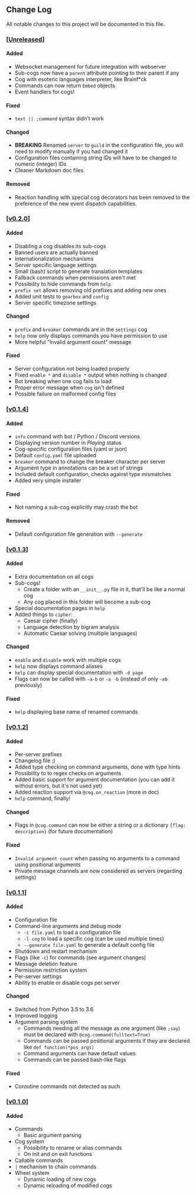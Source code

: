 ## Change Log

All notable changes to this project will be documented in this file.

### [[Unreleased](https://github.com/Zeroji/semicolon/releases/latest)]

#### Added

+ Websocket management for future integration with webserver
+ Sub-cogs now have a `parent` attribute pointing to their parent if any
+ Cog with esoteric languages interpreter, like Brainf\*ck
+ Commands can now return `Embed` objects
+ Event handlers for cogs!

#### Fixed

* `text || ;command` syntax didn't work

#### Changed

* **BREAKING** Renamed `server` to `guild` in the configuration file,
  you will need to modify manually if you had changed it
* Configuration files containing string IDs will have to be changed
  to numeric (integer) IDs
* Cleaner Markdown doc files

#### Removed

- Reaction handling with special cog decorators has been removed to the
  preference of the new event dispatch capabilities.

### [[v0.2.0](https://github.com/Zeroji/semicolon/releases/tag/v0.2.0)]

#### Added

+ Disabling a cog disables its sub-cogs
+ Banned users are actually banned
+ Internationalization mechanisms
+ Server specific language settings
+ Small (bash) script to generate translation templates
+ Fallback commands when permissions aren't met
+ Possibility to hide commands from `help`
+ `prefix set` allows removing old prefixes and adding new ones
+ Added unit tests to `gearbox` and `config`
+ Server specific timezone settings

#### Changed

* `prefix` and `breaker` commands are in the `settings` cog
* `help` now only displays commands you have permission to use
* More helpful "Invalid argument count" message

#### Fixed

* Server configuration not being loaded properly
* Fixed `enable *` and `disable *` output when nothing is changed
* Bot breaking when one cog fails to load
* Proper error message when `cog` isn't defined
* Possible failure on malformed config files

### [[v0.1.4](https://github.com/Zeroji/semicolon/releases/tag/v0.1.4)]

#### Added

+ `info` command with bot / Python / Discord versions
+ Displaying version number in *Playing* status
+ Cog-specific configuration files (yaml or json)
+ Default `config.yaml` file uploaded
+ `breaker` command to change the breaker character per server
+ Argument type in annotations can be a set of strings
+ Included default configuration, checks against type mismatches
+ Added very simple installer

#### Fixed

* Not naming a sub-cog explicitly may crash the bot

#### Removed

- Default configuration file generation with `--generate`

### [[v0.1.3](https://github.com/Zeroji/semicolon/releases/tag/v0.1.3)]

#### Added

+ Extra documentation on all cogs
+ Sub-cogs!
  + Create a folder with an `__init__.py` file in it, that'll be like a normal cog
  + Any cog placed in this folder will become a sub-cog
+ Special documentation pages in `help`
+ Added things to `cipher`:
  + Caesar cipher (finally)
  + Language detection by bigram analysis
  + Automatic Caesar solving (multiple languages)

#### Changed

* `enable` and `disable` work with multiple cogs
* `help` now displays command aliases
* `help` can display special documentation with `-d page`
* Flags can now be called with `-a-b` or `-a -b` (instead of only `-ab` previously)

#### Fixed

* `help` displaying base name of renamed commands

### [[v0.1.2](https://github.com/Zeroji/semicolon/releases/tag/v0.1.2)]

#### Added

+ Per-server prefixes
+ Changelog file ;)
+ Added type checking on command arguments, done with type hints
+ Possibility to to regex checks on arguments
+ Added basic support for argument documentation (you can add it without errors,
  but it's not used yet)
+ Added reaction support via `@cog.on_reaction` (more in doc)
+ `help` command, finally!

#### Changed

* Flags in `@cog.command` can now be either a string or a dictionary
  `{flag: description}` (for future documentation)

#### Fixed

* `Invalid argument count` when passing no arguments to a command using
  positional arguments
* Private message channels are now considered as servers (regarding settings)

### [[v0.1.1](https://github.com/Zeroji/semicolon/releases/tag/v0.1.1)]

#### Added

+ Configuration file
+ Command-line arguments and debug mode
  + `-c file.yaml` to load a configuration file
  + `-l cog` to load a specific cog (can be used multiple times)
  + `--generate file.yaml` to generate a default config file
+ Shutdown and restart mechanism
+ Flags (like `-c`) for commands (see argument changes)
+ Message deletion feature
+ Permission restriction system
+ Per-server settings
+ Ability to enable or disable cogs per server

#### Changed

* Switched from Python 3.5 to 3.6
* Improved logging
* Argument parsing system
  * Commands needing all the message as one argument (like `;say`) must be
    declared with `@cog.command(fulltext=True)`
  * Commands can be passed positional arguments if they are declared like
    `def function(*pos_args)`
  * Command arguments can have default values
  * Commands can be passed bash-like flags

#### Fixed

* Coroutine commands not detected as such

### [[v0.1.0](https://github.com/Zeroji/semicolon/releases/tag/v0.1.0)]

#### Added

+ Commands
  + Basic argument parsing
+ Cog system
  + Possibility to rename or alias commands
  + On init and on exit functions
+ Callable commands
+ `|` mechanism to chain commands
+ Wheel system
  + Dynamic loading of new cogs
  + Dynamic reloading of modified cogs

